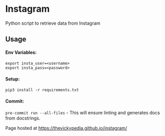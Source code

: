 # Instagram
Python script to retrieve data from Instagram

## Usage
#### Env Variables:
```
export insta_user=<username>
export insta_pass=<password>
```
#### Setup:
`pip3 install -r requirements.txt`
#### Commit:
`pre-commit run --all-files` - This will ensure linting and generates docs from docstrings.

Page hosted at https://thevickypedia.github.io/instagram/

<!--
## Replicate auto generation of pages
`pip3 install sphinx`<br>
`cd doc_generator`<br>
`sphinx-quickstart`<br>
### Addition to index.rst
```reStructuredText
.. automodule:: instagram.ig_connector
   :members:
   :undoc-members:
```
### Modifications to conf.py
- Insert and append file path for entry point script and libraries.
```python
import os
import sys
from pathlib import Path
sys.path.insert(0, os.path.abspath('../..'))
sys.path.append(f'{Path(__file__).parent.parent}/venv/lib/python3.8/site-packages')
```
- Extensions to auto-generate doc_generator.
```python
extensions = [
    'sphinx.ext.napoleon',  # certain styles of doc strings
    'sphinx.ext.autodoc'  # generates from doc strings
]
```

<details>
<sumary>gen_docs.sh</sumary>

```bash
#!/usr/bin/env bash
# set -e stops the execution of a script if a command or pipeline has an error.<br>
# This is the opposite of the default shell behaviour, which is to ignore errors in scripts.
set -e
rm -rf docs
mkdir docs
shopt -s dotglob nullglob  # https://www.gnu.org/software/bash/manual/bash.html#The-Shopt-Builtin
cd doc_generator && make html && mv _build/html/* ../docs
touch ../docs/.nojekyll
git add ../docs
```

</details>

-->
